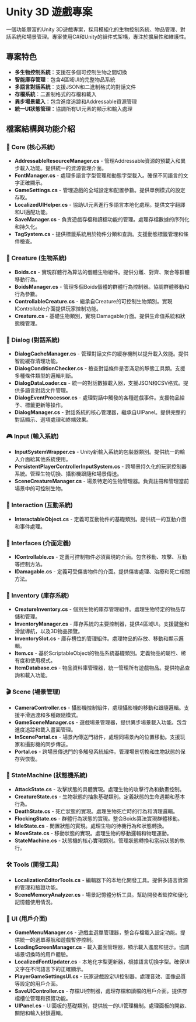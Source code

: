 # Unity 3D 遊戲專案

一個功能豐富的Unity 3D遊戲專案，採用模組化的生物控制系統、物品管理、對話系統和場景管理。專案使用C#和Unity的組件式架構，專注於擴展性和維護性。

## 專案特色

- **多生物控制系統**：支援在多個可控制生物之間切換
- **智能庫存管理**：包含4區域UI的完整物品系統
- **多語言對話系統**：支援JSON和二進制格式的對話文件
- **存檔系統**：二進制格式的存檔和載入
- **異步場景載入**：包含進度追踪和Addressable資源管理
- **統一UI狀態管理**：協調所有UI元素的顯示和輸入處理

## 檔案結構與功能介紹

### 🧠 Core (核心系統)
- **AddressableResourceManager.cs** - 管理Addressable資源的預載入和異步載入功能。提供統一的資源管理介面。
- **FontManager.cs** - 處理多語言字型管理和動態字型載入。確保不同語言的文字正確顯示。
- **GameSettings.cs** - 管理遊戲的全域設定和配置參數。提供單例模式的設定存取。
- **LocalizedUIHelper.cs** - 協助UI元素進行多語言本地化處理。提供文字翻譯和UI適配功能。
- **SaveManager.cs** - 負責遊戲存檔和讀檔功能的管理。處理存檔數據的序列化和持久化。
- **TagSystem.cs** - 提供標籤系統用於物件分類和查詢。支援動態標籤管理和條件檢查。

### 🐾 Creature (生物系統)
- **Boids.cs** - 實現群體行為算法的個體生物組件。提供分離、對齊、聚合等群體移動行為。
- **BoidsManager.cs** - 管理多個Boids個體的群體行為控制器。協調群體移動和行為參數。
- **ControllableCreature.cs** - 繼承自Creature的可控制生物類別。實現IControllable介面提供玩家控制功能。
- **Creature.cs** - 基礎生物類別，實現IDamagable介面。提供生命值系統和狀態機管理。

### 💬 Dialog (對話系統)
- **DialogCacheManager.cs** - 管理對話文件的緩存機制以提升載入效能。提供智能緩存清理功能。
- **DialogConditionChecker.cs** - 檢查對話條件是否滿足的靜態工具類。支援多種條件類型的邏輯判斷。
- **DialogDataLoader.cs** - 統一的對話數據載入器，支援JSON和CSV格式。提供多語言對話文件管理。
- **DialogEventProcessor.cs** - 處理對話中觸發的各種遊戲事件。支援物品給予、標籤更新等操作。
- **DialogManager.cs** - 對話系統的核心管理器，繼承自UIPanel。提供完整的對話顯示、選項處理和終端效果。

### 🎮 Input (輸入系統)
- **InputSystemWrapper.cs** - Unity新輸入系統的包裝器類別。提供統一的輸入介面給其他系統使用。
- **PersistentPlayerControllerInputSystem.cs** - 跨場景持久化的玩家控制器系統。管理生物切換、攝影機跟隨和場景傳送。
- **SceneCreatureManager.cs** - 場景特定的生物管理器。負責註冊和管理當前場景中的可控制生物。

### 🔗 Interaction (互動系統)
- **InteractableObject.cs** - 定義可互動物件的基礎類別。提供統一的互動介面和事件處理。

### 🎯 Interfaces (介面定義)
- **IControllable.cs** - 定義可控制物件必須實現的介面。包含移動、攻擊、互動等控制方法。
- **IDamagable.cs** - 定義可受傷害物件的介面。提供傷害處理、治療和死亡相關方法。

### 🎒 Inventory (庫存系統)
- **CreatureInventory.cs** - 個別生物的庫存管理組件。處理生物特定的物品存儲和管理。
- **InventoryManager.cs** - 庫存系統的主要控制器，提供4區域UI。支援鍵盤和滑鼠導航，以及3D物品預覽。
- **InventorySlot.cs** - 庫存槽位的管理組件。處理物品的存放、移動和顯示邏輯。
- **Item.cs** - 基於ScriptableObject的物品系統基礎類別。定義物品的屬性、稀有度和使用模式。
- **ItemDatabase.cs** - 物品資料庫管理器，統一管理所有遊戲物品。提供物品查詢和載入功能。

### 🎬 Scene (場景管理)
- **CameraController.cs** - 攝影機控制組件，處理攝影機的移動和跟隨邏輯。支援平滑過渡和多種跟隨模式。
- **GameSceneManager.cs** - 遊戲場景管理器，提供異步場景載入功能。包含進度追踪和載入畫面管理。
- **InScenePortal.cs** - 場景內傳送門組件，處理同場景內的位置移動。支援玩家和攝影機的同步傳送。
- **Portal.cs** - 跨場景傳送門的多觸發系統組件。管理場景切換和生物狀態的保存與恢復。

### 🎰 StateMachine (狀態機系統)
- **AttackState.cs** - 攻擊狀態的具體實現。處理生物的攻擊行為和動畫控制。
- **CreatureState.cs** - 生物狀態的抽象基礎類別。定義狀態的生命週期和基本行為。
- **DeathState.cs** - 死亡狀態的實現。處理生物死亡時的行為和清理邏輯。
- **FlockingState.cs** - 群體行為狀態的實現。整合Boids算法實現群體移動。
- **IdleState.cs** - 閒置狀態的實現。處理生物的待機行為和狀態轉換。
- **MoveState.cs** - 移動狀態的實現。處理生物的移動邏輯和物理運動。
- **StateMachine.cs** - 狀態機的核心實現類別。管理狀態轉換和當前狀態的執行。

### 🛠️ Tools (開發工具)
- **LocalizationEditorTools.cs** - 編輯器下的本地化開發工具。提供多語言資源的管理和驗證功能。
- **SceneMemoryAnalyzer.cs** - 場景記憶體分析工具。幫助開發者監控和優化記憶體使用情況。

### 🎨 UI (用戶介面)
- **GameMenuManager.cs** - 遊戲主選單管理器，整合存檔載入設定功能。提供統一的選單導航和遊戲暫停控制。
- **LoadingScreenManager.cs** - 載入畫面管理器，顯示載入進度和提示。協調場景切換時的用戶體驗。
- **LocalizedFontUpdater.cs** - 本地化字型更新器，根據語言切換字型。確保UI文字在不同語言下的正確顯示。
- **PlayerGameSettingsUI.cs** - 玩家遊戲設定UI控制器。處理音效、圖像品質等設定的用戶介面。
- **SaveUIController.cs** - 存檔UI控制器，處理存檔和讀檔的用戶介面。提供存檔槽位管理和預覽功能。
- **UIPanel.cs** - UI面板的基礎類別，提供統一的UI管理機制。處理面板的開啟、關閉和輸入封鎖邏輯。